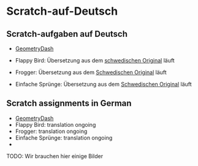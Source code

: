 # Scratch-auf-Deutsch

## Scratch-aufgaben auf Deutsch

* [GeometryDash](https://github.com/coderdojolund/Scratch-auf-Deutsch/blob/main/GeometryDash/GeometryDash.md)
* Flappy Bird: Übersetzung aus dem [schwedischen Original](http://cmc.education/scratch/tasks/frogger.php) läuft
* Frogger: Übersetzung aus dem [Schwedischen Original](http://cmc.education/scratch/tasks/flappyBird.php) läuft

* Einfache Sprünge: Übersetzung aus dem [Schwedischen Original](http://cmc.education/scratch/tasks/easyJump.php) läuft


## Scratch assignments in German
* [GeometryDash](https://github.com/coderdojolund/Scratch-auf-Deutsch/blob/main/GeometryDash/GeometryDash.md)
* Flappy Bird: translation ongoing
* Frogger: translation ongoing
* Einfache Sprünge: translation ongoing
* 

TODO: Wir brauchen hier einige Bilder
